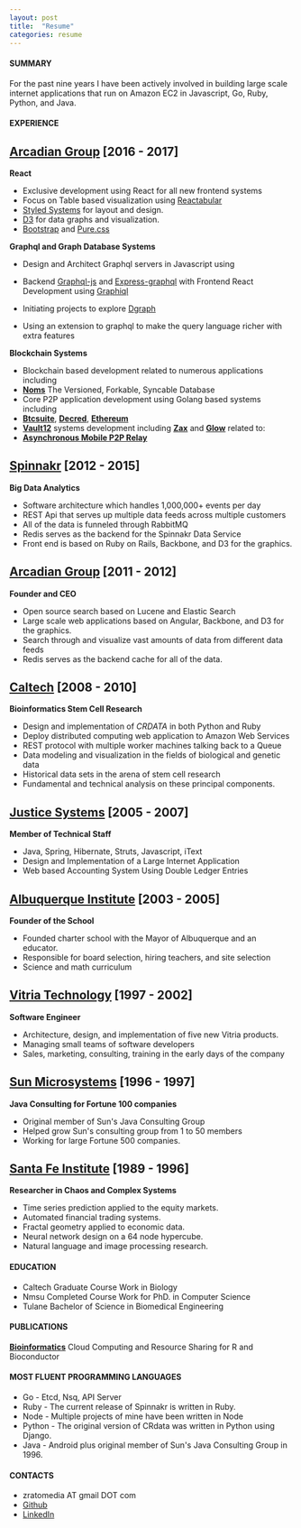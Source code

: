 ```yaml
---
layout: post
title:  "Resume"
categories: resume
---
```


#### SUMMARY

For the past nine years I have been actively involved in building large scale internet applications that run on Amazon EC2 in Javascript, Go, Ruby, Python, and Java.

#### EXPERIENCE

## [Arcadian Group](http://arcadiangroup.org) [2016 - 2017]

**React**

* Exclusive development using React for all new frontend systems
* Focus on Table based visualization using [Reactabular](https://github.com/reactabular)
* [Styled Systems](https://github.com/jxnblk/styled-system) for layout and design.
* [D3](https://d3js.org/) for data graphs and visualization.
* [Bootstrap](https://getbootstrap.com/) and [Pure.css](https://purecss.io/)

**Graphql and Graph Database Systems**

* Design and Architect Graphql servers in Javascript using
* Backend [Graphql-js](https://github.com/graphql/graphql-js) and
[Express-graphql](https://github.com/graphql/express-graphql) with
Frontend React Development using [Graphiql](https://github.com/graphql/graphiql)

* Initiating projects to explore [Dgraph](https://github.com/dgraph-io/dgraph)
* Using an extension to graphql to make the query language richer with extra features

**Blockchain Systems**

* Blockchain based development related to numerous applications including
* **[Noms](https://github.com/attic-labs/noms)** The Versioned, Forkable, Syncable Database
* Core P2P application development using Golang based systems including
* **[Btcsuite](https://github.com/btcsuite)**, **[Decred](https://github.com/decred)**, **[Ethereum](https://www.ethereum.org/)**
* **[Vault12](https://github.com/vault12)** systems development including **[Zax](https://github.com/vault12/zax)** and **[Glow](https://github.com/vault12/glow)** related to:
* **[Asynchronous Mobile P2P Relay](https://s3-us-west-1.amazonaws.com/vault12/crypto_relay.pdf)**

## [Spinnakr](http://spinnakr.com) [2012 - 2015]
**Big Data Analytics**

* Software architecture which handles 1,000,000+ events per day
* REST Api that serves up multiple data feeds across multiple customers
* All of the data is funneled through RabbitMQ
* Redis serves as the backend for the Spinnakr Data Service
* Front end is based on Ruby on Rails, Backbone, and D3 for the graphics.

## [Arcadian Group](http://www.arcadiangroup.org) [2011 - 2012]
**Founder and CEO**

* Open source search based on Lucene and Elastic Search
* Large scale web applications based on Angular, Backbone, and D3 for the graphics.
* Search through and visualize vast amounts of data from different data feeds
* Redis serves as the backend cache for all of the data.


## [Caltech](http://caltech.edu) [2008 - 2010]
**Bioinformatics Stem Cell Research**

* Design and implementation of *CRDATA* in both Python and Ruby
* Deploy distributed computing web application to Amazon Web Services
* REST protocol with multiple worker machines talking back to a Queue
* Data modeling and visualization in the fields of biological and genetic data
* Historical data sets in the arena of stem cell research
* Fundamental and technical analysis on these principal components.


## [Justice Systems](http://www.justicesystems.com) [2005 - 2007]
**Member of Technical Staff**

* Java, Spring, Hibernate, Struts, Javascript, iText
* Design and Implementation of a Large Internet Application
* Web based Accounting System Using Double Ledger Entries

## [Albuquerque Institute](http://www.aims-unm.org/) [2003 - 2005]
**Founder of the School**

* Founded charter school with the Mayor of Albuquerque and an educator.
* Responsible for board selection, hiring teachers, and site selection
* Science and math curriculum

## [Vitria Technology](http://www.vitria.com) [1997 - 2002]
**Software Engineer**

* Architecture, design, and implementation of five new Vitria products.
* Managing small teams of software developers
* Sales, marketing, consulting, training in the early days of the company

## [Sun Microsystems](http://sun.com) [1996 - 1997]
**Java Consulting for Fortune 100 companies**

* Original member of Sun's Java Consulting Group
* Helped grow Sun's consulting group from 1 to 50 members
* Working for large Fortune 500 companies.

## [Santa Fe Institute](http://santafe.edu/) [1989 - 1996]
**Researcher in Chaos and Complex Systems**

* Time series prediction applied to the equity markets.
* Automated financial trading systems.
* Fractal geometry applied to economic data.
* Neural network design on a 64 node hypercube.
* Natural language and image processing research.

#### EDUCATION

* Caltech Graduate Course Work in Biology
* Nmsu Completed Course Work for PhD. in Computer Science
* Tulane Bachelor of Science in Biomedical Engineering

#### PUBLICATIONS

**[Bioinformatics](http://bioinformatics.oxfordjournals.org/content/27/16/2309)**
Cloud Computing and Resource Sharing for R and Bioconductor

#### MOST FLUENT PROGRAMMING LANGUAGES

* Go - Etcd, Nsq, API Server
* Ruby - The current release of Spinnakr is written in Ruby.
* Node - Multiple projects of mine have been written in Node
* Python - The original version of CRdata was written in Python using Django.
* Java - Android plus original member of Sun's Java Consulting Group in 1996.

#### CONTACTS
- zratomedia AT gmail DOT com
- [Github](https://github.com/stormasm)
- [LinkedIn](https://www.linkedin.com/pub/michael-angerman/0/35/4b)
